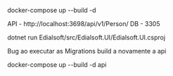 docker-compose up --build -d

API - http://localhost:3698/api/v1/Person/
DB  - 3305

dotnet run Edialsoft/src/Edialsoft.UI/Edialsoft.UI.csproj


Bug ao executar as Migrations
build a novamente a api

docker-compose up --build -d api